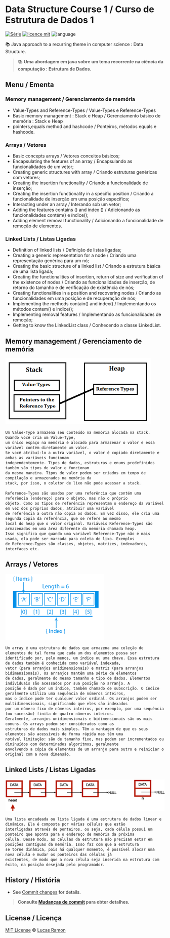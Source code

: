 # Data Structure Course 1 / Curso de Estrutura de Dados 1
[![Série](https://img.shields.io/badge/lramon2001-DataStructure-orange)](https://github.com/lramon2001/EstruturaDeDadosEalgoritmos)
[![licence mit](https://img.shields.io/badge/licence-MIT-blue.svg)](https://github.com/lramon2001/EstruturaDeDadosEalgoritmos/blob/main/LICENSE)
![language](https://img.shields.io/badge/java-only-yellow)

:books: Java approach to a recurring theme in computer science : Data Structure. 
> :books: **Uma abordagem em java sobre um tema recorrente na ciência da computação : Estrutura de Dados.**

## Menu / Ementa
###  Memory management / Gerenciamento de memória
- Value-Types and Reference-Types / Value-Types e Reference-Types
- Basic memory management : Stack e Heap / Gerenciamento básico de memória : Stack e Heap
- pointers,equals method and hashcode / Ponteiros, métodos equals e hashcode.
### Arrays / Vetores
- Basic concepts arrays / Vetores conceitos básicos;
- Encapsulating the features of an array / Encapsulando as funcionalidades de um vetor;
- Creating generic structures with array / Criando estruturas genéricas com vetores;
- Creating the insertion functionality / Criando a funcionalidade de inserção;
- Creating the insertion functionality in a specific position / Criando a funcionalidade de inserção em uma posição específica;
- Interacting under an array / Interando sob um vetor;
- Adding the features contains () and index () / Adicionando as funcionalidades contém() e índice();
- Adding element removal functionality / Adicionando a funcionalidade de remoção de elementos.

### Linked Lists / Listas Ligadas
- Definition of linked lists / Definição de listas ligadas;
- Creating a generic representation for a node / Criando uma representação genérica para um nó;
- Creating the basic structure of a linked list / Criando a estrutura básica de uma lista ligada;
- Creating the functionalities of insertion, return of size and verification of the existence of nodes / Criando as funcionalidades de inserção, de retorno do tamanho e de         verificação de existência de nós;
- Creating functionalities in a position and recovering nodes / Criando as funcionalidades em uma posição e de recuperação de nós;
- Implementing the methods contain() and index() / Implementando os métodos contem() e indice();
- Implementing removal features / Implementando as funcionalidades de remoção;
- Getting to know the LinkedList class / Conhecendo a classe LinkedList.

## Memory management / Gerenciamento de memória
![imagem](https://github.com/lramon2001/EstruturaDeDados1/blob/main/reference-type.png)
```
Um Value-Type armazena seu conteúdo na memória alocada na stack. Quando você cria um Value-Type, 
um único espaço na memória é alocado para armazenar o valor e essa variável contém diretamente um valor. 
Se você atribuí-lo a outra variável, o valor é copiado diretamente e ambas as variáveis funcionam 
independentemente. Tipos de dados, estruturas e enums predefinidos também são tipos de valor e funcionam 
da mesma maneira. Tipos de valor podem ser criados em tempo de compilação e armazenados na memória da
stack, por isso, o coletor de lixo não pode acessar a stack.

Reference-Types são usados por uma referência que contém uma referência (endereço) para o objeto, mas não o próprio 
objeto. Como os tipos de referência representam o endereço da variável em vez dos próprios dados, atribuir uma variável
de referência a outra não copia os dados. Em vez disso, ele cria uma segunda cópia da referência, que se refere ao mesmo 
local do heap que o valor original. Variáveis Reference-Types são armazenadas em uma área diferente da memória chamada heap.
Isso significa que quando uma variável Reference-Type não é mais usada, ela pode ser marcada para coleta de lixo. Exemplos 
de Reference-Types são classes, objetos, matrizes, indexadores, interfaces etc.
```
## Arrays / Vetores
![imagem](https://github.com/lramon2001/EstruturaDeDados1/blob/main/arrayok.png)
```
Um array é uma estrutura de dados que armazena uma coleção de elementos de tal forma que cada um dos elementos possa ser 
identificado por, pelo menos, um índice ou uma chave. Essa estrutura de dados também é conhecida como variável indexada,
vetor (para arranjos unidimensionais) e matriz (para arranjos bidimensionais). Os arranjos mantêm uma série de elementos 
de dados, geralmente do mesmo tamanho e tipo de dados. Elementos individuais são acessados por sua posição no arranjo. A 
posição é dada por um índice, também chamado de subscrição. O índice geralmente utiliza uma sequência de números inteiros,
mas o índice pode ter qualquer valor ordinal. Os arranjos podem ser multidimensionais, significando que eles são indexados
por um número fixo de números inteiros, por exemplo, por uma sequência (ou sucessão) finita de quatro números inteiros.
Geralmente, arranjos unidimensionais e bidimensionais são os mais comuns. Os arrays podem ser considerados como as 
estruturas de dados mais simples. Têm a vantagem de que os seus elementos são acessíveis de forma rápida mas têm uma 
notável limitação: são de tamanho fixo, mas podem ser incrementados ou diminuídos com determinados algoritmos, geralmente
envolvendo a cópia de elementos de um arranjo para outro e reiniciar o original com a nova dimensão. 
```
## Linked Lists / Listas Ligadas
![gif](https://github.com/lramon2001/EstruturaDeDados1/blob/main/listasLigadas.gif)
```
Uma lista encadeada ou lista ligada é uma estrutura de dados linear e dinâmica. Ela é composta por várias células que estão
interligadas através de ponteiros, ou seja, cada célula possui um ponteiro que aponta para o endereço de memória da próxima 
célula. Desse modo, as células da estrutura não precisam estar em posições contíguas da memória. Isso faz com que a estrutura
se torne dinâmica, pois há qualquer momento, é possível alocar uma nova célula e mudar os ponteiros das células já 
existentes, de modo que a nova célula seja inserida na estrutura com êxito, na posição desejada pelo programador.
```

## History / História
- See [Commit changes](https://github.com/lramon2001/Algoritmos/pulse) for details.

> **Consulte [Mudanças de commit](https://github.com/lramon2001/Algoritmos/pulse) para obter detalhes.**

## License / Licença

[MIT License](https://github.com/lramon2001/INMTE/blob/main/LICENSE) © [Lucas Ramon](https://github.com/lramon2001)
